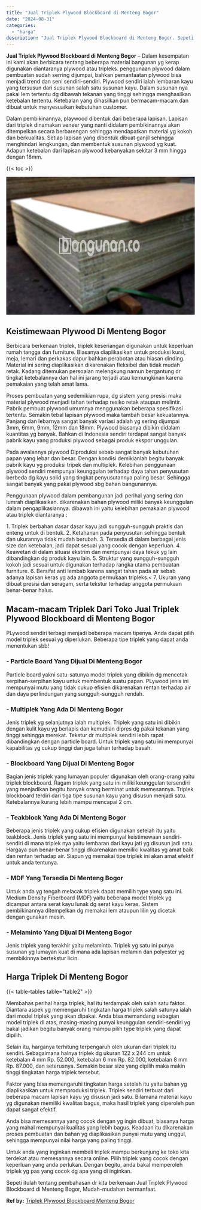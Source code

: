 ```yaml
---
title: "Jual Triplek Plywood Blockboard di Menteng Bogor"
date: "2024-08-31"
categories: 
  - "harga"
description: "Jual Triplek Plywood Blockboard di Menteng Bogor. Sepeti itulah tentang pembahasan dr kita berkenaan Jual Triplek Plywood Blockboard di Menteng Bogor, Mudah-..."
---
```


**Jual Triplek Plywood Blockboard di Menteng Bogor** – Dalam kesempatan ini kami akan berbicara tentang beberapa material bangunan yg kerap digunakan diantaranya plywood atau tripleks. penggunaan plywood dalam pembuatan sudah serring dijumpai, bahkan pemanfaatan plywood bisa menjadi trend dan seni sendiri-sendiri. Plywood sendiri ialah lembaran kayu yang tersusun dari susunan salah satu susunan kayu. Dalam susunan nya pakai lem tertentu dg dibawah tekanan yang tinggi sehingga menghasilkan ketebalan tertentu. Ketebalan yang dihasilkan pun bermacam-macam dan dibuat untuk menyesuaikan kebutuhan customer.

Dalam pembikinannya, playwood dibentuk dari beberapa lapisan. Lapisan dari triplek dinamakan veneer yang nanti didalam pembikinannya akan ditempelkan secara berbarengan sehingga mendapatkan material yg kokoh dan berkualitas. Setiap lapisan yang dibentuk dibuat ganjil sehingga menghindari lengkungan, dan membentuk susunan plywood yg kuat. Adapun ketebalan dari lapisan plywood kebanyakan sekitar 3 mm hingga dengan 18mm.

{{< toc >}}

![Jual Triplek Plywood Blockboard di Menteng Bogor](/images/jual-triplek-murah-29.png)

## Keistimewaan Plywood Di Menteng Bogor

Berbicara berkenaan triplek, triplek keseriangan digunakan untuk keperluan rumah tangga dan furniture. Biasanya diaplikasikan untuk produksi kursi, meja, lemari dan perkakas dapur bahkan perabotan atau hiasan dinding. Material ini sering diaplikasikan dikarenakan fleksibel dan tidak mudah retak. Kadang ditemukan persoalan melengkung namun bergantung dr tingkat ketebalannya dan hal ini jarang terjadi atau kemungkinan karena pemakaian yang telah amat lama.

Proses pembuatan yang sedemikian rupa, dg sistem yang presisi maka material plywood menjadi tahan terhadap resiko retak ataupun melintir. Pabrik pembuat plywood umumnya menggunakan beberapa spesifikasi tertentu. Semakin tebal lapisan plywood maka tambah besar kekuatannya. Panjang dan lebarnya sangat banyak variasi adalah yg sering dijumpai 3mm, 6mm, 9mm, 12mm dan 18mm. Plywood biasanya dibikin didalam kuantitas yg banyak. Bahkan di Indonesia sendiri terdapat sangat banyak pabrik kayu yang produksi plywood sebagai produk ekspor unggulan.

Pada awalannya plywood Diproduksi sebab sangat banyak kebutuhan papan yang lebar dan besar. Dengan kondisi demikianlah begitu banyak pabrik kayu yg produksi tripek dan multiplek. Kelebihan penggunaan plywood sendiri mempunyai keunggulan terhadap daya tahan penyusutan berbeda dg kayu solid yang tingkat penyusutannya paling besar. Sehingga sangat banyak yang pakai plywood sbg bahan bangunannya.

Penggunaan plywood dalam pembangunan jadi perihal yang sering dan lumrah diaplikasikan. dikarenakan bahan plywood miliki banyak keunggulan dalam pengaplikasiannya. dibawah ini yaitu kelebihan pemakaian plywood atau triplek diantaranya :

1\. Triplek berbahan dasar dasar kayu jadi sungguh-sungguh praktis dan enteng untuk di bentuk. 2. Ketahanan pada penyusutan sehingga bentuk dan ukurannya tidak mudah berubah. 3. Tersedia di dalam berbagai jenis size dan ketebalan, jadi dapat sesuai yang cocok dengan keperluan. 4. Keawetan di dalam situasi ekstrim dan mempunyai daya tekuk yg lain dibandingkan dg produk kayu lain. 5. Struktur yang sungguh-sungguh kokoh jadi sesuai untuk digunakan terhadap rangka utama pembuatan furniture. 6. Bersifat anti lembab karena sangat tahan pada air sebab adanya lapisan keras yg ada anggota permukaan tripleks.< 7. Ukuran yang dibuat presisi dan seragam, serta tekstur terhadap anggota permukaan benar-benar halus.

## Macam-macam Triplek Dari Toko Jual Triplek Plywood Blockboard di Menteng Bogor

PLywood sendiri terbagi menjadi beberapa macam tipenya. Anda dapat pilih model triplek sesuai yg diperlukan. Beberapa tipe triplek yang dapat anda menentukan sbb!

### \- Particle Board Yang Dijual Di Menteng Bogor

Particle board yakni satu-satunya model triplek yang dibikin dg mencetak serpihan-serpihan kayu untuk membentuk suatu papan. PLywood jenis ini mempunyai mutu yang tidak cukup efisien dikarenakan rentan terhadap air dan daya perlindungan yang sungguh-sungguh rendah.

### \- Multiplek Yang Ada Di Menteng Bogor

Jenis triplek yg selanjutnya ialah multiplek. Triplek yang satu ini dibikin dengan kulit kayu yg berlapis dan kemudian dipres dg pakai tekanan yang tinggi sehingga merekat. Tekstur dr multiplek sendiri lebih rapat dibandingkan dengan particle board. Untuk triplek yang satu ini mempunyai kapabilitas yg cukup tinggi dan juga tahan terhadap basah.

### \- Blockboard Yang Dijual Di Menteng Bogor

Bagian jenis triplek yang lumayan populer digunakan oleh orang-orang yaitu triplek blockboard. Ragam triplek yang satu ini miliki keunggulan tersendiri yang menjadikan begitu banyak orang berminat untuk memesannya. Triplek blockboard terdiri dari tiga tipe susunan kayu yang disusun menjadi satu. Ketebalannya kurang lebih mampu mencapai 2 cm.

### \- Teakblock Yang Ada Di Menteng Bogor

Beberapa jenis triplek yang cukup efisien digunakan setelah itu yaitu teakblock. Jenis triplek yang satu ini mempunyai keistimewaan sendiri-sendiri di mana triplek nya yaitu lembaran dari kayu jati yg disusun jadi satu. Hargaya pun benar-benar tinggi dikarenakan memiliki kwalitas yg amat baik dan rentan terhadap air. Siapun yg memakai tipe triplek ini akan amat efektif untuk anda tentunya.

### \- MDF Yang Tersedia Di Menteng Bogor

Untuk anda yg tengah melacak triplek dapat memilih type yang satu ini. Medium Density Fiberboard (MDF) yaitu beberapa model triplek yg dicampur antara serat kayu lunak dg serat kayu keras. Sistem pembikinannya ditempelkan dg memakai lem ataupun lilin yg dicetak dengan gunakan mesin.

### \- Melaminto Yang Dijual Di Menteng Bogor

Jenis triplek yang terakhir yaitu melaminto. Triplek yg satu ini punya susunan yg lumayan kuat di mana ada lapisan melamin dan polyester yg membikinnya bertekstur licin.

## Harga Triplek Di Menteng Bogor

{{< table-tables table="table2" >}}

Membahas perihal harga triplek, hal itu terdampak oleh salah satu faktor. Diantara aspek yg memengaruhi tingkatan harga triplek salah satunya ialah dari model triplek yang akan dipakai. Anda bisa memandang sebagian model triplek di atas, masing-masing punyai keunggulan sendiri-sendiri yg bakal jadikan begitu banyak orang mampu pilih type triplek yang dapat dipilih.

Selain itu, harganya terhitung terpengaruh oleh ukuran dari triplek itu sendiri. Sebagaimana halnya triplek dg ukuran 122 x 244 cm untuk ketebalan 4 mm Rp. 52.000, ketebalan 6 mm Rp. 82.000, ketebalan 8 mm Rp. 87.000, dan seterusnya. Semakin besar size yang dipilih maka makin tinggi tingkatan harga triplek tersebut.

Faktor yang bisa memengaruhi tingkatan harga setelah itu yaitu bahan yg diaplikasikan untuk memproduksi triplek. Triplek sendiri terbuat dari beberapa macam lapisan kayu yg disusun jadi satu. Bilamana material kayu yg digunakan memiliki kwalitas bagus, maka hasil triplek yang diperoleh pun dapat sangat efektif.

Anda bisa memesannya yang cocok dengan yg ingin dibuat, biasanya harga yang mahal mempunyai kualitas yang lebih bagus. Keadaan itu dikarenakan proses pembuatan dan bahan yg diaplikasikan punyai mutu yang unggul, sehingga mempunyai nilai harga yang paling tinggi.

Untuk anda yang inginkan membeli triplek mampu berkunjung ke toko kita terdekat atau memesannya secara online. Pilih triplek yang cocok dengan keperluan yang anda perlukan. Dengan begitu, anda bakal memperoleh triplek yg pas yang cocok dg apa yang di inginkan.

Sepeti itulah tentang pembahasan dr kita berkenaan Jual Triplek Plywood Blockboard di Menteng Bogor, Mudah-mudahan bermanfaat.

**Ref by:** [Triplek Plywood Blockboard Menteng Bogor](https://id.wikipedia.org/wiki/Triplek)
